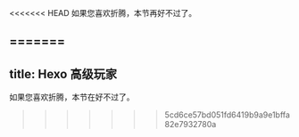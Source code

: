 <<<<<<< HEAD
如果您喜欢折腾，本节再好不过了。

=======
---
title: Hexo 高级玩家
---

如果您喜欢折腾，本节在好不过了。
>>>>>>> 5cd6ce57bd051fd6419b9a9e1bffa82e7932780a
